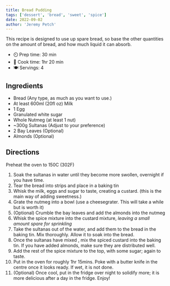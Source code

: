 ```yaml
---
title: Bread Pudding
tags: ['dessert', 'bread', 'sweet', 'spice']
date: 2022-09-02
author: 'Jeremy Petch'
---
```


This recipe is designed to use up spare bread, so base the other quantities on the amount of bread, and how much liquid it can absorb.

- ⏲️ Prep time: 30 min
- 🍳 Cook time: 1hr 20 min
- 🍽️ Servings: 4

## Ingredients
- Bread (Any type, as much as you want to use.)
- At least 600ml (20fl oz) Milk
- 1 Egg 
- Granulated white sugar
- Whole Nutmeg (at least 1 nut)
- ~300g Sultanas (Adjust to your preference)
- 2 Bay Leaves (Optional)
- Almonds (Optional)

## Directions
Preheat the oven to 150C (302F)
1. Soak the sultanas in water until they become more swollen, overnight if you have time.
2. Tear the bread into strips and place in a baking tin
3. Whisk the milk, eggs and sugar to taste, creating a custard. (this is the main way of adding sweetness.)
4. Grate the nutmeg into a bowl (use a cheesegrater. This will take a while but is worth it)
5. (Optional) Crumble the bay leaves and add the almonds into the nutmeg
6. Whisk the spice mixture into the custard mixture, *leaving a small amount spare for sprinkling*
7. Take the sultanas out of the water, and add them to the bread in the baking tin. Mix thoroughly. Allow it to soak into the bread.
8. Once the sultanas have mixed , mix the spiced custard into the baking tin. If you have added almonds, make sure they are distributed well.
9. Add the rest of the spice mixture to the top, with some sugar; again to taste.
10. Put in the oven for roughly 1hr 15mins. Poke with a butter knife in the centre once it looks ready. If wet, it is not done.
11. (Optional) Once cool, put in the fridge over night to solidify more; it is more delicious after a day in the fridge.
Enjoy!
